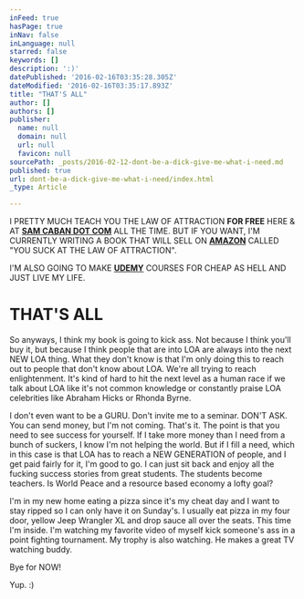 ```yaml
---
inFeed: true
hasPage: true
inNav: false
inLanguage: null
starred: false
keywords: []
description: ':)'
datePublished: '2016-02-16T03:35:28.305Z'
dateModified: '2016-02-16T03:35:17.893Z'
title: "THAT'S ALL"
author: []
authors: []
publisher:
  name: null
  domain: null
  url: null
  favicon: null
sourcePath: _posts/2016-02-12-dont-be-a-dick-give-me-what-i-need.md
published: true
url: dont-be-a-dick-give-me-what-i-need/index.html
_type: Article

---
```

I PRETTY MUCH TEACH YOU THE LAW OF ATTRACTION **FOR FREE** HERE & AT [**SAM CABAN DOT COM**][0] ALL THE TIME. BUT IF YOU WANT, I'M CURRENTLY WRITING A BOOK THAT WILL SELL ON **[AMAZON][1]** CALLED "YOU SUCK AT THE LAW OF ATTRACTION".

I'M ALSO GOING TO MAKE **[UDEMY][2]** COURSES FOR CHEAP AS HELL AND JUST LIVE MY LIFE.

# THAT'S ALL

So anyways, I think my book is going to kick ass. Not because I think you'll buy it, but because I think people that are into LOA are always into the next NEW LOA thing.  What they don't know is that I'm only doing this to reach out to people that don't know about LOA. We're all trying to reach enlightenment. It's kind of hard to hit the next level as a human race if we talk about LOA like it's not common knowledge or constantly praise LOA celebrities like Abraham Hicks or Rhonda Byrne. 

I don't even want to be a GURU. Don't invite me to a seminar. DON'T ASK. You can send money, but I'm not coming. That's it. The point is that you need to see success for yourself. If I take more money than I need from a bunch of suckers, I know I'm not helping the world. But if I fill a need, which in this case is that LOA has to reach a NEW GENERATION of people, and I get paid fairly for it, I'm good to go. I can just sit back and enjoy all the fucking success stories from great students. The students become teachers. Is World Peace and a resource based economy a lofty goal?

I'm in my new home eating a pizza since it's my cheat day and I want to stay ripped so I can only have it on Sunday's.  I usually eat pizza in my four door, yellow Jeep Wrangler XL and drop sauce all over the seats. This time I'm inside. I'm watching my favorite video of myself kick someone's ass in a point fighting tournament. My trophy is also watching. He makes a great TV watching buddy. 

Bye for NOW!

Yup. :) 

[0]: www.samcaban.com
[1]: WWW.AMAZON.COM
[2]: www.udemy.com